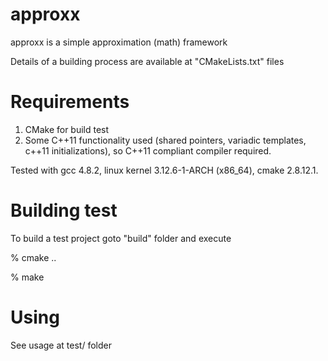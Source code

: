 approxx
=======

approxx is a simple approximation (math) framework

Details of a building process are available at "CMakeLists.txt" files


Requirements
============

1. CMake for build test
2. Some C++11 functionality used (shared pointers, variadic templates, c++11 initializations), so C++11 compliant compiler required.

Tested with gcc 4.8.2, linux kernel 3.12.6-1-ARCH (x86_64), cmake 2.8.12.1.


Building test
=============

To build a test project goto "build" folder and execute

% cmake ..

% make


Using
=====

See usage at test/ folder

